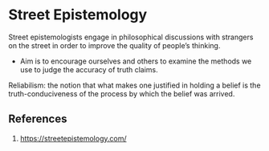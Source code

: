 # Street Epistemology

Street epistemologists engage in philosophical discussions with strangers on the street in order to improve the quality of people’s thinking.

+ Aim is to encourage ourselves and others to examine the methods we use to judge the accuracy of truth claims.

Reliabilism: the notion that what makes one justified in holding a belief is the truth-conduciveness of the process by which the belief was arrived.


## References
1. https://streetepistemology.com/